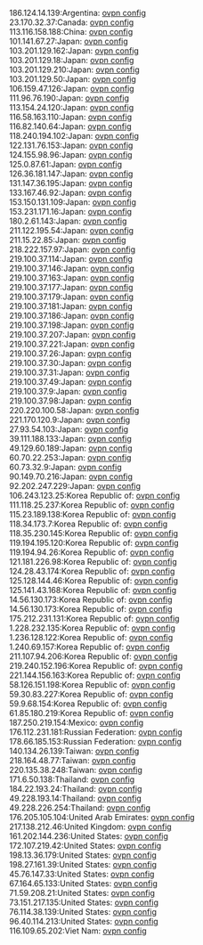 186.124.14.139:Argentina: [ovpn config](vpn/186_124_14_139.ovpn)  
23.170.32.37:Canada: [ovpn config](vpn/23_170_32_37.ovpn)  
113.116.158.188:China: [ovpn config](vpn/113_116_158_188.ovpn)  
101.141.67.27:Japan: [ovpn config](vpn/101_141_67_27.ovpn)  
103.201.129.162:Japan: [ovpn config](vpn/103_201_129_162.ovpn)  
103.201.129.18:Japan: [ovpn config](vpn/103_201_129_18.ovpn)  
103.201.129.210:Japan: [ovpn config](vpn/103_201_129_210.ovpn)  
103.201.129.50:Japan: [ovpn config](vpn/103_201_129_50.ovpn)  
106.159.47.126:Japan: [ovpn config](vpn/106_159_47_126.ovpn)  
111.96.76.190:Japan: [ovpn config](vpn/111_96_76_190.ovpn)  
113.154.24.120:Japan: [ovpn config](vpn/113_154_24_120.ovpn)  
116.58.163.110:Japan: [ovpn config](vpn/116_58_163_110.ovpn)  
116.82.140.64:Japan: [ovpn config](vpn/116_82_140_64.ovpn)  
118.240.194.102:Japan: [ovpn config](vpn/118_240_194_102.ovpn)  
122.131.76.153:Japan: [ovpn config](vpn/122_131_76_153.ovpn)  
124.155.98.96:Japan: [ovpn config](vpn/124_155_98_96.ovpn)  
125.0.87.61:Japan: [ovpn config](vpn/125_0_87_61.ovpn)  
126.36.181.147:Japan: [ovpn config](vpn/126_36_181_147.ovpn)  
131.147.36.195:Japan: [ovpn config](vpn/131_147_36_195.ovpn)  
133.167.46.92:Japan: [ovpn config](vpn/133_167_46_92.ovpn)  
153.150.131.109:Japan: [ovpn config](vpn/153_150_131_109.ovpn)  
153.231.171.16:Japan: [ovpn config](vpn/153_231_171_16.ovpn)  
180.2.61.143:Japan: [ovpn config](vpn/180_2_61_143.ovpn)  
211.122.195.54:Japan: [ovpn config](vpn/211_122_195_54.ovpn)  
211.15.22.85:Japan: [ovpn config](vpn/211_15_22_85.ovpn)  
218.222.157.97:Japan: [ovpn config](vpn/218_222_157_97.ovpn)  
219.100.37.114:Japan: [ovpn config](vpn/219_100_37_114.ovpn)  
219.100.37.146:Japan: [ovpn config](vpn/219_100_37_146.ovpn)  
219.100.37.163:Japan: [ovpn config](vpn/219_100_37_163.ovpn)  
219.100.37.177:Japan: [ovpn config](vpn/219_100_37_177.ovpn)  
219.100.37.179:Japan: [ovpn config](vpn/219_100_37_179.ovpn)  
219.100.37.181:Japan: [ovpn config](vpn/219_100_37_181.ovpn)  
219.100.37.186:Japan: [ovpn config](vpn/219_100_37_186.ovpn)  
219.100.37.198:Japan: [ovpn config](vpn/219_100_37_198.ovpn)  
219.100.37.207:Japan: [ovpn config](vpn/219_100_37_207.ovpn)  
219.100.37.221:Japan: [ovpn config](vpn/219_100_37_221.ovpn)  
219.100.37.26:Japan: [ovpn config](vpn/219_100_37_26.ovpn)  
219.100.37.30:Japan: [ovpn config](vpn/219_100_37_30.ovpn)  
219.100.37.31:Japan: [ovpn config](vpn/219_100_37_31.ovpn)  
219.100.37.49:Japan: [ovpn config](vpn/219_100_37_49.ovpn)  
219.100.37.9:Japan: [ovpn config](vpn/219_100_37_9.ovpn)  
219.100.37.98:Japan: [ovpn config](vpn/219_100_37_98.ovpn)  
220.220.100.58:Japan: [ovpn config](vpn/220_220_100_58.ovpn)  
221.170.120.9:Japan: [ovpn config](vpn/221_170_120_9.ovpn)  
27.93.54.103:Japan: [ovpn config](vpn/27_93_54_103.ovpn)  
39.111.188.133:Japan: [ovpn config](vpn/39_111_188_133.ovpn)  
49.129.60.189:Japan: [ovpn config](vpn/49_129_60_189.ovpn)  
60.70.22.253:Japan: [ovpn config](vpn/60_70_22_253.ovpn)  
60.73.32.9:Japan: [ovpn config](vpn/60_73_32_9.ovpn)  
90.149.70.216:Japan: [ovpn config](vpn/90_149_70_216.ovpn)  
92.202.247.229:Japan: [ovpn config](vpn/92_202_247_229.ovpn)  
106.243.123.25:Korea Republic of: [ovpn config](vpn/106_243_123_25.ovpn)  
111.118.25.237:Korea Republic of: [ovpn config](vpn/111_118_25_237.ovpn)  
115.23.189.138:Korea Republic of: [ovpn config](vpn/115_23_189_138.ovpn)  
118.34.173.7:Korea Republic of: [ovpn config](vpn/118_34_173_7.ovpn)  
118.35.230.145:Korea Republic of: [ovpn config](vpn/118_35_230_145.ovpn)  
119.194.195.120:Korea Republic of: [ovpn config](vpn/119_194_195_120.ovpn)  
119.194.94.26:Korea Republic of: [ovpn config](vpn/119_194_94_26.ovpn)  
121.181.226.98:Korea Republic of: [ovpn config](vpn/121_181_226_98.ovpn)  
124.28.43.174:Korea Republic of: [ovpn config](vpn/124_28_43_174.ovpn)  
125.128.144.46:Korea Republic of: [ovpn config](vpn/125_128_144_46.ovpn)  
125.141.43.168:Korea Republic of: [ovpn config](vpn/125_141_43_168.ovpn)  
14.56.130.173:Korea Republic of: [ovpn config](vpn/14_56_130_173.ovpn)  
14.56.130.173:Korea Republic of: [ovpn config](vpn/14_56_130_173.ovpn)  
175.212.231.131:Korea Republic of: [ovpn config](vpn/175_212_231_131.ovpn)  
1.228.232.135:Korea Republic of: [ovpn config](vpn/1_228_232_135.ovpn)  
1.236.128.122:Korea Republic of: [ovpn config](vpn/1_236_128_122.ovpn)  
1.240.69.157:Korea Republic of: [ovpn config](vpn/1_240_69_157.ovpn)  
211.107.94.206:Korea Republic of: [ovpn config](vpn/211_107_94_206.ovpn)  
219.240.152.196:Korea Republic of: [ovpn config](vpn/219_240_152_196.ovpn)  
221.144.156.163:Korea Republic of: [ovpn config](vpn/221_144_156_163.ovpn)  
58.126.151.198:Korea Republic of: [ovpn config](vpn/58_126_151_198.ovpn)  
59.30.83.227:Korea Republic of: [ovpn config](vpn/59_30_83_227.ovpn)  
59.9.68.154:Korea Republic of: [ovpn config](vpn/59_9_68_154.ovpn)  
61.85.180.219:Korea Republic of: [ovpn config](vpn/61_85_180_219.ovpn)  
187.250.219.154:Mexico: [ovpn config](vpn/187_250_219_154.ovpn)  
176.112.231.181:Russian Federation: [ovpn config](vpn/176_112_231_181.ovpn)  
178.66.185.153:Russian Federation: [ovpn config](vpn/178_66_185_153.ovpn)  
140.134.26.139:Taiwan: [ovpn config](vpn/140_134_26_139.ovpn)  
218.164.48.77:Taiwan: [ovpn config](vpn/218_164_48_77.ovpn)  
220.135.38.248:Taiwan: [ovpn config](vpn/220_135_38_248.ovpn)  
171.6.50.138:Thailand: [ovpn config](vpn/171_6_50_138.ovpn)  
184.22.193.24:Thailand: [ovpn config](vpn/184_22_193_24.ovpn)  
49.228.193.14:Thailand: [ovpn config](vpn/49_228_193_14.ovpn)  
49.228.226.254:Thailand: [ovpn config](vpn/49_228_226_254.ovpn)  
176.205.105.104:United Arab Emirates: [ovpn config](vpn/176_205_105_104.ovpn)  
217.138.212.46:United Kingdom: [ovpn config](vpn/217_138_212_46.ovpn)  
161.202.144.236:United States: [ovpn config](vpn/161_202_144_236.ovpn)  
172.107.219.42:United States: [ovpn config](vpn/172_107_219_42.ovpn)  
198.13.36.179:United States: [ovpn config](vpn/198_13_36_179.ovpn)  
198.27.161.39:United States: [ovpn config](vpn/198_27_161_39.ovpn)  
45.76.147.33:United States: [ovpn config](vpn/45_76_147_33.ovpn)  
67.164.65.133:United States: [ovpn config](vpn/67_164_65_133.ovpn)  
71.59.208.21:United States: [ovpn config](vpn/71_59_208_21.ovpn)  
73.151.217.135:United States: [ovpn config](vpn/73_151_217_135.ovpn)  
76.114.38.139:United States: [ovpn config](vpn/76_114_38_139.ovpn)  
96.40.114.213:United States: [ovpn config](vpn/96_40_114_213.ovpn)  
116.109.65.202:Viet Nam: [ovpn config](vpn/116_109_65_202.ovpn)  
